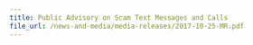 ```yaml
---
title: Public Advisory on Scam Text Messages and Calls 
file_url: /news-and-media/media-releases/2017-10-25-MR.pdf
---
```

